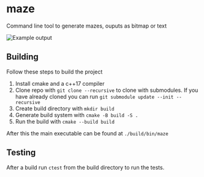 # maze

Command line tool to generate mazes, ouputs as bitmap or text

![Example output](https://i.imgur.com/iPYu4KP.png)

## Building

Follow these steps to build the project

1. Install cmake and a c++17 compiler
1. Clone repo with `git clone --recursive` to clone with submodules. If you have already cloned you
   can run `git submodule update --init --recursive`
1. Create build directory with `mkdir build`
1. Generate build system with `cmake -B build -S .`
1. Run the build with `cmake --build build`

After this the main executable can be found at `./build/bin/maze`

## Testing

After a build run `ctest` from the build directory to run the tests.
